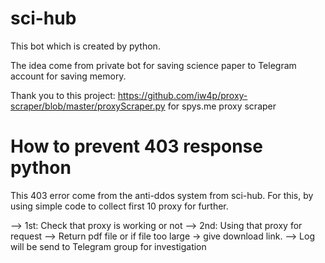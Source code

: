 # sci-hub

This bot which is created by python.

The idea come from private bot for saving science paper to Telegram account for saving memory.

Thank you to  this project: https://github.com/iw4p/proxy-scraper/blob/master/proxyScraper.py for spys.me proxy scraper

# How to prevent 403 response python

This 403 error come from the anti-ddos system from sci-hub. 
For this, by using simple code to collect first 10 proxy for further.

--> 1st: Check that proxy is working or not
--> 2nd: Using that proxy for request
--> Return pdf file or if file too large -> give download link.
--> Log will be send to Telegram group for investigation
